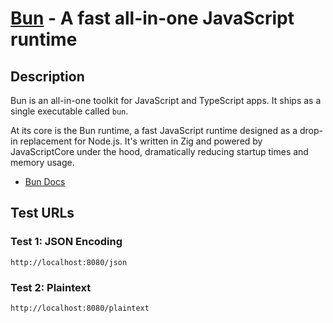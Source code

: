 # [Bun](https://bun.sh/) - A fast all-in-one JavaScript runtime

## Description

Bun is an all-in-one toolkit for JavaScript and TypeScript apps. It ships as a single executable
called `bun`​.

At its core is the Bun runtime, a fast JavaScript runtime designed as a drop-in replacement for
Node.js. It's written in Zig and powered by JavaScriptCore under the hood, dramatically reducing
startup times and memory usage.

- [Bun Docs](https://bun.sh/docs)

## Test URLs

### Test 1: JSON Encoding

    http://localhost:8080/json

### Test 2: Plaintext

    http://localhost:8080/plaintext
